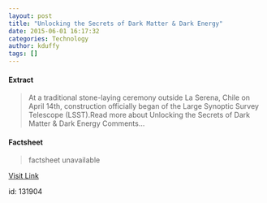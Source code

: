 ```yaml
---
layout: post
title: "Unlocking the Secrets of Dark Matter & Dark Energy"
date: 2015-06-01 16:17:32
categories: Technology
author: kduffy
tags: []
---
```



#### Extract
>At a traditional stone-laying ceremony outside La Serena, Chile on April 14th, construction officially began of the Large Synoptic Survey Telescope (LSST).Read more about Unlocking the Secrets of Dark Matter &amp; Dark Energy Comments...

#### Factsheet
>factsheet unavailable

[Visit Link](http://www.pddnet.com/news/2015/06/unlocking-secrets-dark-matter-dark-energy)

id:  131904

